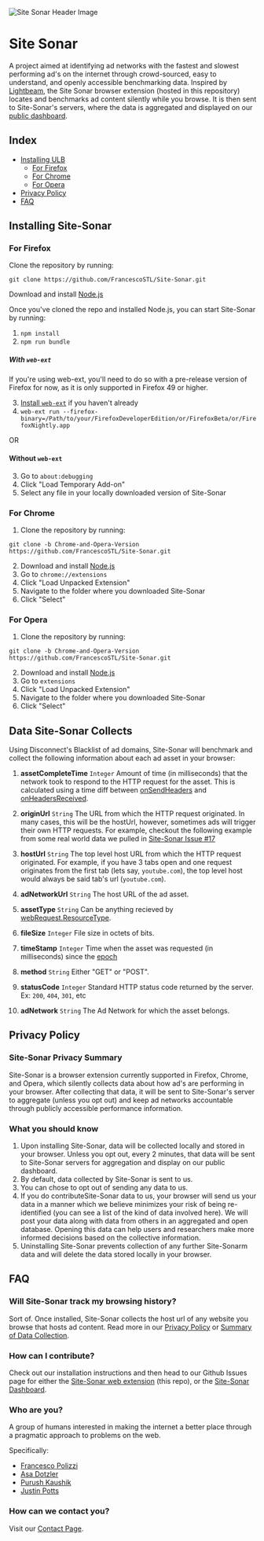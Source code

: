 ![Site Sonar Header Image](https://cloud.githubusercontent.com/assets/9794516/17645622/e442be3a-615f-11e6-8898-4916fafca02c.png)

# Site Sonar
A project aimed at identifying ad networks with the fastest and slowest performing ad's on the internet through crowd-sourced, easy to understand, and openly accessible benchmarking data. Inspired by [Lightbeam](https://github.com/mozilla/lightbeam), the Site Sonar browser extension (hosted in this repository) locates and benchmarks ad content silently while you browse. It is then sent to Site-Sonar's servers, where the data is aggregated and displayed on our [public dashboard](http://Site-Sonar.com/dashboard).

## Index
* [Installing ULB](https://github.com/FrancescoSTL/Site-Sonar#installing-Site-Sonar)
  * [For Firefox](https://github.com/FrancescoSTL/Site-Sonar#for-firefox)
  * [For Chrome](https://github.com/FrancescoSTL/Site-Sonar#for-chrome)
  * [For Opera](https://github.com/FrancescoSTL/Site-Sonar#for-opera)
* [Privacy Policy](https://github.com/FrancescoSTL/Site-Sonar#privacy-policy)
* [FAQ](https://github.com/FrancescoSTL/Site-Sonar#faq)

## Installing Site-Sonar

### For Firefox

Clone the repository by running:

```
git clone https://github.com/FrancescoSTL/Site-Sonar.git
```

Download and install [Node.js](https://nodejs.org/en/download/)

Once you've cloned the repo and installed Node.js, you can start Site-Sonar by running:

1. `npm install`
2. `npm run bundle`

##### With `web-ext`

If you're using web-ext, you'll need to do so with a pre-release version of Firefox for now, as it is only supported in Firefox 49 or higher.

3. [Install `web-ext`](https://github.com/mozilla/web-ext/#documentation) if
   you haven't already
4. `web-ext run --firefox-binary=/Path/to/your/FirefoxDeveloperEdition/or/FirefoxBeta/or/FirefoxNightly.app`

OR

#### Without `web-ext`

3. Go to `about:debugging`
4. Click "Load Temporary Add-on"
5. Select any file in your locally downloaded version of Site-Sonar

### For Chrome

1. Clone the repository by running:

```
git clone -b Chrome-and-Opera-Version https://github.com/FrancescoSTL/Site-Sonar.git
```

2. Download and install [Node.js](https://nodejs.org/en/download/)
3. Go to `chrome://extensions`
2. Click "Load Unpacked Extension"
3. Navigate to the folder where you downloaded Site-Sonar
4. Click "Select"

### For Opera

1. Clone the repository by running:

```
git clone -b Chrome-and-Opera-Version https://github.com/FrancescoSTL/Site-Sonar.git
```

2. Download and install [Node.js](https://nodejs.org/en/download/)
3. Go to `extensions`
2. Click "Load Unpacked Extension"
3. Navigate to the folder where you downloaded Site-Sonar
4. Click "Select"

## Data Site-Sonar Collects
Using Disconnect's Blacklist of ad domains, Site-Sonar will benchmark and collect the following information about each ad asset in your browser:

1. **assetCompleteTime** `Integer` Amount of time (in milliseconds) that the network took to respond to the HTTP request for the asset. This is calculated using a time diff between [onSendHeaders](https://developer.mozilla.org/en-US/Add-ons/WebExtensions/API/webRequest/onSendHeaders) and [onHeadersReceived](https://developer.mozilla.org/en-US/Add-ons/WebExtensions/API/webRequest/onHeadersReceived).

2. **originUrl** `String` The URL from which the HTTP request originated. In many cases, this will be the hostUrl, however, sometimes ads will trigger their own HTTP requests. For example, checkout the following example from some real world data we pulled in [Site-Sonar Issue #17](https://github.com/FrancescoSTL/Site-Sonar/issues/17#issue-168984693)

3. **hostUrl** `String` The top level host URL from which the HTTP request originated. For example, if you have 3 tabs open and one request originates from the first tab (lets say, `youtube.com`), the top level host would always be said tab's url (`youtube.com`).

4. **adNetworkUrl** `String` The host URL of the ad asset.

5. **assetType** `String` Can be anything recieved by [webRequest.ResourceType](https://developer.mozilla.org/en-US/Add-ons/WebExtensions/API/WebRequest/ResourceType).

6. **fileSize** `Integer` File size in octets of bits.

7. **timeStamp** `Integer` Time when the asset was requested (in milliseconds) since the [epoch](https://en.wikipedia.org/wiki/Epoch_(reference_date))

8. **method** `String` Either "GET" or "POST".

9. **statusCode** `Integer` Standard HTTP status code returned by the server. Ex: `200`, `404`, `301`, etc

10. **adNetwork** `String` The Ad Network for which the asset belongs.

## Privacy Policy

### Site-Sonar Privacy Summary
Site-Sonar is a browser extension currently supported in Firefox, Chrome, and Opera, which silently collects data about how ad's are performing in your browser. After collecting that data, it will be sent to Site-Sonar's server to aggregate (unless you opt out) and keep ad networks accountable through publicly accessible performance information.

### What you should know

1. Upon installing Site-Sonar, data will be collected locally and stored in your browser. Unless you opt out, every 2 minutes, that data will be sent to Site-Sonar servers for aggregation and display on our public dashboard.
2. By default, data collected by Site-Sonar is sent to us.
3. You can chose to opt out of sending any data to us.
4. If you do contributeSite-Sonar data to us, your browser will send us your data in a manner which we believe minimizes your risk of being re-identified (you can see a list of the kind of data involved here). We will post your data along with data from others in an aggregated and open database. Opening this data can help users and researchers make more informed decisions based on the collective information.
5. Uninstalling Site-Sonar prevents collection of any further Site-Sonarm data and will delete the data stored locally in your browser.

## FAQ

### Will Site-Sonar track my browsing history?
Sort of. Once installed, Site-Sonar collects the host url of any website you browse that hosts ad content. Read more in our [Privacy Policy](https://github.com/FrancescoSTL/Site-Sonar#privacy-policy) or [Summary of Data Collection](https://github.com/FrancescoSTL/Site-Sonar#data-Site-Sonar-collects).

### How can I contribute?
Check out our installation instructions and then head to our Github Issues page for either the [Site-Sonar web extension](http://github.com/francescostl/Site-Sonar/issues) (this repo), or the [Site-Sonar Dashboard](http://github.com/francescostl/Site-Sonar-dashboard/issues).

### Who are you?
A group of humans interested in making the internet a better place through a pragmatic approach to problems on the web.

Specifically:
* [Francesco Polizzi](http://www.francesco.tech)
* [Asa Dotzler](https://asadotzler.com/)
* [Purush Kaushik](https://www.linkedin.com/in/purukaushik)
* [Justin Potts](https://twitter.com/PottsJustin/)

### How can we contact you?
Visit our [Contact Page](http://Site-Sonar.com/contact).

